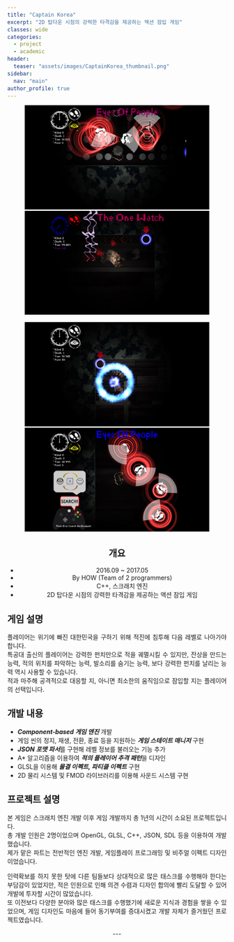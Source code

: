 ```yaml
---
title: "Captain Korea"
excerpt: "2D 탑다운 시점의 강력한 타격감을 제공하는 액션 잠입 게임"
classes: wide
categories: 
  - project
  - academic
header:
  teaser: "assets/images/CaptainKorea_thumbnail.png"
sidebar:
  nav: "main"
author_profile: true
---
```


<figure class="half">
    <a href="/assets/images/CaptainKorea_tech_hires.jpg"><img src="/assets/images/CaptainKorea_tech_hires.jpg"></a>
    <a href="/assets/images/CaptainKorea_3_hires.jpg"><img src="/assets/images/CaptainKorea_3_hires.jpg"></a>
</figure>
<figure class="half">
    <a href="/assets/images/CaptainKorea_2_hires.jpg"><img src="/assets/images/CaptainKorea_2_hires.jpg"></a>
    <a href="/assets/images/CaptainKorea_1_hires.jpg"><img src="/assets/images/CaptainKorea_1_hires.jpg"></a>
</figure>
<div style="text-align: center" markdown="1">

## 개요
* 2016.09 ~ 2017.05
* By HOW (Team of 2 programmers)
* C++, 스크래치 엔진
* 2D 탑다운 시점의 강력한 타격감을 제공하는 액션 잠입 게임

<div style="text-align: justify" markdown="1">

## 게임 설명
플레이어는 위기에 빠진 대한민국을 구하기 위해 적진에 침투해 다음 레벨로 나아가야 합니다.  
특공대 출신의 플레이어는 강력한 펀치만으로 적을 궤멸시킬 수 있지만, 잔상을 만드는 능력, 적의 위치를 파악하는 능력, 발소리를 숨기는 능력, 보다 강력한 펀치를 날리는 능력 역시 사용할 수 있습니다.  
적과 마주해 공격적으로 대응할 지, 아니면 최소한의 움직임으로 잠입할 지는 플레이어의 선택입니다.  
  
## 개발 내용
  * ***Component-based 게임 엔진*** 개발
  * 게임 씬의 정지, 재생, 전환, 종료 등을 지원하는 ***게임 스테이트 매니저*** 구현
  * ***JSON 포맷 파서***를 구현해 레벨 정보를 불러오는 기능 추가
  * A* 알고리즘을 이용하여 ***적의 플레이어 추격 패턴***을 디자인
  * GLSL을 이용해 ***물결 이펙트, 파티클 이펙트*** 구현
  * 2D 물리 시스템 및 FMOD 라이브러리를 이용해 사운드 시스템 구현
  
## 프로젝트 설명
본 게임은 스크래치 엔진 개발 이후 게임 개발까지 총 1년의 시간이 소요된 프로젝트입니다.  
총 개발 인원은 2명이었으며 OpenGL, GLSL, C++, JSON, SDL 등을 이용하여 개발했습니다.  
제가 맡은 파트는 전반적인 엔진 개발, 게임플레이 프로그래밍 및 비주얼 이펙트 디자인이었습니다.  

인력확보를 하지 못한 탓에 다른 팀들보다 상대적으로 많은 태스크를 수행해야 한다는 부담감이 있었지만, 적은 인원으로 인해 의견 수렴과 디자인 합의에 빨리 도달할 수 있어 개발에 투자할 시간이 많았습니다.  
또 이전보다 다양한 분야와 많은 태스크를 수행했기에 새로운 지식과 경험을 쌓을 수 있었으며, 게임 디자인도 마음에 들어 동기부여를 증대시켰고 개발 자체가 즐거웠던 프로젝트였습니다.  
</div>
---